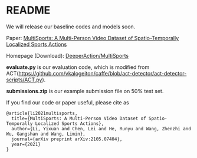 # README
We will release our baseline codes and models soon.

Paper: [MultiSports: A Multi-Person Video Dataset of Spatio-Temporally Localized Sports Actions](https://link.zhihu.com/?target=https%3A//arxiv.org/pdf/2105.07404.pdf)

Homepage (Download): [DeeperAction/MultiSports](https://link.zhihu.com/?target=https%3A//deeperaction.github.io/multisports/)

**evaluate.py** is our evaluation code, which is modified from ACT(https://github.com/vkalogeiton/caffe/blob/act-detector/act-detector-scripts/ACT.py).

**submissions.zip** is our example submission file on 50% test set.

If you find our code or paper useful, please cite as
```
@article{li2021multisports,
  title={MultiSports: A Multi-Person Video Dataset of Spatio-Temporally Localized Sports Actions},
  author={Li, Yixuan and Chen, Lei and He, Runyu and Wang, Zhenzhi and Wu, Gangshan and Wang, Limin},
  journal={arXiv preprint arXiv:2105.07404},
  year={2021}
}
```
